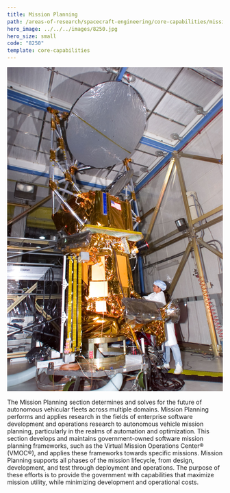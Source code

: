 ```yaml
---
title: Mission Planning
path: /areas-of-research/spacecraft-engineering/core-capabilities/mission-planning
hero_image: ../../../images/8250.jpg
hero_size: small
code: "8250"
template: core-capabilities
---
```

![Satellite](../../../images/cc-8252.jpg)

The Mission Planning section determines and solves for the future of autonomous vehicular fleets across multiple domains. Mission Planning performs and applies research in the fields of enterprise software development and operations research to autonomous vehicle mission planning, particularly in the realms of automation and optimization. This section develops and maintains government-owned software mission planning frameworks, such as the Virtual Mission Operations Center® (VMOC®), and applies these frameworks towards specific missions. Mission Planning supports all phases of the mission lifecycle, from design, development, and test through deployment and operations. The purpose of these efforts is to provide the government with capabilities that maximize mission utility, while minimizing development and operational costs.